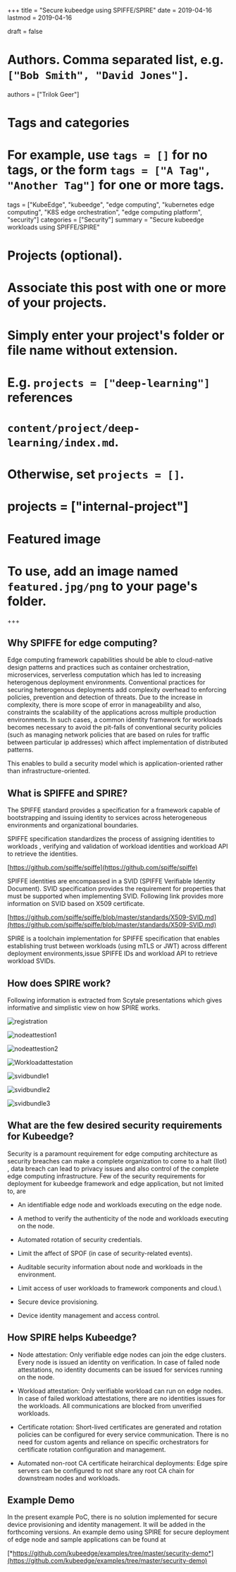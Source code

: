 +++
title = "Secure kubeedge using SPIFFE/SPIRE"
date = 2019-04-16
lastmod = 2019-04-16

draft = false

# Authors. Comma separated list, e.g. `["Bob Smith", "David Jones"]`.
authors = ["Trilok Geer"]

# Tags and categories
# For example, use `tags = []` for no tags, or the form `tags = ["A Tag", "Another Tag"]` for one or more tags.
tags = ["KubeEdge", "kubeedge", "edge computing", "kubernetes edge computing", "K8S edge orchestration", "edge computing platform", "security"]
categories = ["Security"]
summary = "Secure kubeedge workloads using SPIFFE/SPIRE"

# Projects (optional).
#   Associate this post with one or more of your projects.
#   Simply enter your project's folder or file name without extension.
#   E.g. `projects = ["deep-learning"]` references 
#   `content/project/deep-learning/index.md`.
#   Otherwise, set `projects = []`.
# projects = ["internal-project"]

# Featured image
# To use, add an image named `featured.jpg/png` to your page's folder. 
+++

## Why SPIFFE for edge computing?

Edge computing framework capabilities should be able to cloud-native design patterns and practices such as container orchestration, microservices, serverless computation which has led to increasing heterogenous deployment environments. Conventional practices for securing heterogenous deployments add complexity overhead to enforcing policies, prevention and detection of threats. Due to the increase in complexity, there is more scope of error in manageability and also, constraints the scalability of the applications across multiple production environments. In such cases, a common identity framework for workloads becomes necessary to avoid the pit-falls of conventional security policies (such as managing network policies that are based on rules for traffic between particular ip addresses) which affect implementation of distributed patterns.

This enables to build a security model which is application-oriented rather than infrastructure-oriented.

## What is SPIFFE and SPIRE?

The SPIFFE standard provides a specification for a framework capable of bootstrapping and issuing identity to services across heterogeneous environments and organizational boundaries.

SPIFFE specification standardizes the process of assigning identities to workloads , verifying and validation of workload identities and workload API to retrieve the identities. 

[https://github.com/spiffe/spiffe](https://github.com/spiffe/spiffe)

SPIFFE identities are encompassed in a SVID (SPIFFE Verifiable Identity Document). SVID specification provides the requirement for properties that must be supported when implementing SVID. Following link provides more information on SVID based on X509 certificate.

[https://github.com/spiffe/spiffe/blob/master/standards/X509-SVID.md](https://github.com/spiffe/spiffe/blob/master/standards/X509-SVID.md)

SPIRE is a toolchain implementation for SPIFFE specification that enables establishing trust between workloads (using mTLS or JWT) across different deployment environments,issue SPIFFE IDs and  workload API to retrieve workload SVIDs.

## How does SPIRE work?

Following information is extracted from Scytale presentations which gives informative and simplistic view on how SPIRE works.

![registration](images/reg.png)

![nodeattestion1](images/node1.png)

![nodeattestion2](images/node2.png)

![Workloadattestation](images/wattest.png)

![svidbundle1](images/sb1.png)

![svidbundle2](images/sb2.png)

![svidbundle3](images/sb3.png)

## What are the few desired security requirements for Kubeedge?

Security is a paramount requirement for edge computing architecture as security breaches can make a complete organization to come to a halt (IIot) , data breach can lead to privacy issues and also control of the complete edge computing infrastructure. Few of the security requirements for deployment for kubeedge framework and edge application, but not limited to, are 

* An identifiable edge node and workloads executing on the edge node.

* A method to verify the authenticity of the node and workloads executing on the node.

* Automated rotation of security credentials.

* Limit the affect of SPOF (in case of security-related events).

* Auditable security information about node and workloads in the environment.

* Limit access of user workloads to framework components and cloud.\

* Secure device provisioning.

* Device identity management and access control.

## How SPIRE helps Kubeedge?

* Node attestation: Only verifiable edge nodes can join the edge clusters. Every node is issued an identity on verification. In case of failed node attestations, no identity documents can be issued for services running on the node.

* Workload attestation: Only verifiable workload can run on edge nodes. In case of failed workload attestations, there are no identities issues for the workloads. All communications are blocked from unverified workloads.

* Certificate rotation: Short-lived certificates are generated and rotation policies can be configured for every service communication. There is no need for custom agents and reliance on specific orchestrators for certificate rotation configuration and management.

* Automated non-root CA certificate heirarchical deployments: Edge spire servers can be configured to not share any root CA chain for downstream nodes and workloads.

## Example Demo

In the present example PoC, there is no solution implemented for secure device provisioning and identity management. It will be added in the forthcoming versions. An example demo using SPIRE for secure deployment of edge node and sample applications can be found at 

[*https://github.com/kubeedge/examples/tree/master/security-demo*](https://github.com/kubeedge/examples/tree/master/security-demo)





